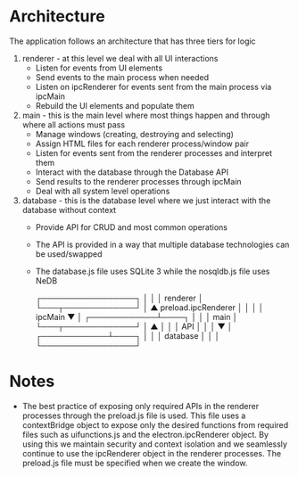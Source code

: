 # Architecture

The application follows an architecture that has three tiers for logic
1. renderer - at this level we deal with all UI interactions
    * Listen for events from UI elements
    * Send events to the main process when needed
    * Listen on ipcRenderer for events sent from the main process via ipcMain
    * Rebuild the UI elements and populate them
2. main - this is the main level where most things happen and through where all actions must pass
    * Manage windows (creating, destroying and selecting)
    * Assign HTML files for each renderer process/window pair
    * Listen for events sent from the renderer processes and interpret them
    * Interact with the database through the Database API
    * Send results to the renderer processes through ipcMain
    * Deal with all system level operations
3. database - this is the database level where we just interact with the database without context
    * Provide API for CRUD and most common operations
    * The API is provided in a way that multiple database technologies can be used/swapped
    * The database.js file uses SQLite 3 while the nosqldb.js file uses NeDB

        ┌─────────────────┐
        │                 │
        │    renderer     │
        └───┬─────────────┘
            │        ▲
preload.ipcRenderer  │
            │        │
            │      ipcMain
            ▼        │
        ┌────────────┴────┐
        │                 │
        │     main        │
        └───┬─────────────┘
            │        ▲
            │        │
            │  API   │
            │        │
            ▼        │
        ┌────────────┴────┐
        │                 │
        │    database     │
        │                 │
        └─────────────────┘


# Notes
* The best practice of exposing only required APIs in the renderer processes through the preload.js file is used.
This file uses a contextBridge object to expose only the desired functions from required files such as uifunctions.js and the
electron.ipcRenderer object. By using this we maintain security and context isolation and we seamlessly continue to use the
ipcRenderer object in the renderer processes. The preload.js file must be specified when we create the window.





